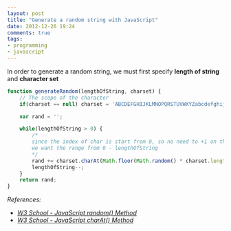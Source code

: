 ```yaml
---
layout: post
title: "Generate a random string with JavaScript"
date: 2012-12-26 19:24
comments: true
tags: 
- programming
- javascript
---
```


In order to generate a random string, we must first specify **length of string** and **character set**

```js
function generateRandom(lengthOfString, charset) {
    // The scope of the character
    if(charset == null) charset = 'ABCDEFGHIJKLMNOPQRSTUVWXYZabcdefghijklmnopqrstuvwxyz1234567890';

    var rand = '';

    while(lengthOfString > 0) {
        /*
        since the index of char is start from 0, so no need to +1 on the random number
        we want the range from 0 - lengthOfString
        */
        rand += charset.charAt(Math.floor(Math.random() * charset.length));
        lengthOfString--;
    }
    return rand;
}
```

_References:_

* _[W3 School - JavaScript random() Method](http://www.w3schools.com/jsref/jsref_random.asp)_
* _[W3 School - JavaScript charAt() Method](http://www.w3schools.com/jsref/jsref_charat.asp)_
